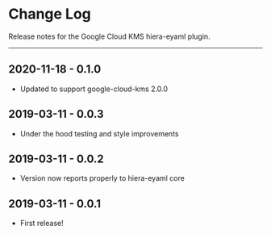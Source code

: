 # Change Log

Release notes for the Google Cloud KMS hiera-eyaml plugin.

---------------------------------------------------------

## 2020-11-18 - 0.1.0
  * Updated to support google-cloud-kms 2.0.0

## 2019-03-11 - 0.0.3
  * Under the hood testing and style improvements 

## 2019-03-11 - 0.0.2
  * Version now reports properly to hiera-eyaml core

## 2019-03-11 - 0.0.1
  * First release!
